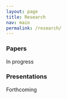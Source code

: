 ```yaml
---
layout: page
title: Research
nav: main
permalink: /research/
---
```


### Papers

In progress

### Presentations

Forthcoming
